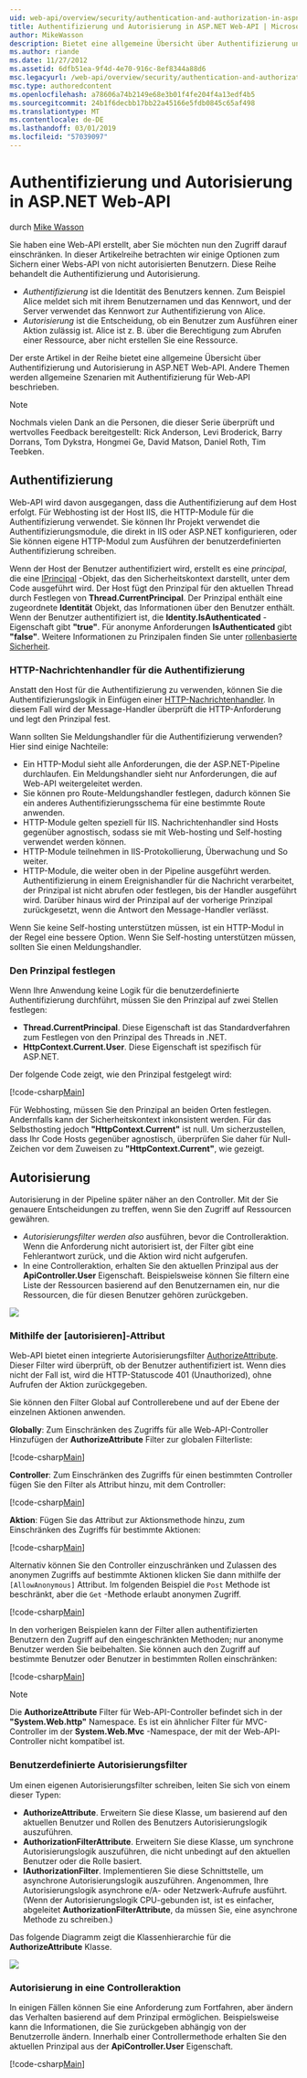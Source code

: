 ```yaml
---
uid: web-api/overview/security/authentication-and-authorization-in-aspnet-web-api
title: Authentifizierung und Autorisierung in ASP.NET Web-API | Microsoft-Dokumentation
author: MikeWasson
description: Bietet eine allgemeine Übersicht über Authentifizierung und Autorisierung in ASP.NET Web-API.
ms.author: riande
ms.date: 11/27/2012
ms.assetid: 6dfb51ea-9f4d-4e70-916c-8ef8344a88d6
msc.legacyurl: /web-api/overview/security/authentication-and-authorization-in-aspnet-web-api
msc.type: authoredcontent
ms.openlocfilehash: a78606a74b2149e68e3b01f4fe204f4a13edf4b5
ms.sourcegitcommit: 24b1f6decbb17bb22a45166e5fdb0845c65af498
ms.translationtype: MT
ms.contentlocale: de-DE
ms.lasthandoff: 03/01/2019
ms.locfileid: "57039097"
---
```

<a name="authentication-and-authorization-in-aspnet-web-api"></a>Authentifizierung und Autorisierung in ASP.NET Web-API
====================
durch [Mike Wasson](https://github.com/MikeWasson)

Sie haben eine Web-API erstellt, aber Sie möchten nun den Zugriff darauf einschränken. In dieser Artikelreihe betrachten wir einige Optionen zum Sichern einer Webs-API von nicht autorisierten Benutzern. Diese Reihe behandelt die Authentifizierung und Autorisierung.

- *Authentifizierung* ist die Identität des Benutzers kennen. Zum Beispiel Alice meldet sich mit ihrem Benutzernamen und das Kennwort, und der Server verwendet das Kennwort zur Authentifizierung von Alice.
- *Autorisierung* ist die Entscheidung, ob ein Benutzer zum Ausführen einer Aktion zulässig ist. Alice ist z. B. über die Berechtigung zum Abrufen einer Ressource, aber nicht erstellen Sie eine Ressource.

Der erste Artikel in der Reihe bietet eine allgemeine Übersicht über Authentifizierung und Autorisierung in ASP.NET Web-API. Andere Themen werden allgemeine Szenarien mit Authentifizierung für Web-API beschrieben.

> [!NOTE]
> Nochmals vielen Dank an die Personen, die dieser Serie überprüft und wertvolles Feedback bereitgestellt: Rick Anderson, Levi Broderick, Barry Dorrans, Tom Dykstra, Hongmei Ge, David Matson, Daniel Roth, Tim Teebken.


## <a name="authentication"></a>Authentifizierung

Web-API wird davon ausgegangen, dass die Authentifizierung auf dem Host erfolgt. Für Webhosting ist der Host IIS, die HTTP-Module für die Authentifizierung verwendet. Sie können Ihr Projekt verwendet die Authentifizierungsmodule, die direkt in IIS oder ASP.NET konfigurieren, oder Sie können eigene HTTP-Modul zum Ausführen der benutzerdefinierten Authentifizierung schreiben.

Wenn der Host der Benutzer authentifiziert wird, erstellt es eine *principal*, die eine [IPrincipal](https://msdn.microsoft.com/library/System.Security.Principal.IPrincipal.aspx) -Objekt, das den Sicherheitskontext darstellt, unter dem Code ausgeführt wird. Der Host fügt den Prinzipal für den aktuellen Thread durch Festlegen von **Thread.CurrentPrincipal**. Der Prinzipal enthält eine zugeordnete **Identität** Objekt, das Informationen über den Benutzer enthält. Wenn der Benutzer authentifiziert ist, die **Identity.IsAuthenticated** -Eigenschaft gibt **"true"**. Für anonyme Anforderungen **IsAuthenticated** gibt **"false"**. Weitere Informationen zu Prinzipalen finden Sie unter [rollenbasierte Sicherheit](https://msdn.microsoft.com/library/shz8h065.aspx).

### <a name="http-message-handlers-for-authentication"></a>HTTP-Nachrichtenhandler für die Authentifizierung

Anstatt den Host für die Authentifizierung zu verwenden, können Sie die Authentifizierungslogik in Einfügen einer [HTTP-Nachrichtenhandler](../advanced/http-message-handlers.md). In diesem Fall wird der Message-Handler überprüft die HTTP-Anforderung und legt den Prinzipal fest.

Wann sollten Sie Meldungshandler für die Authentifizierung verwenden? Hier sind einige Nachteile:

- Ein HTTP-Modul sieht alle Anforderungen, die der ASP.NET-Pipeline durchlaufen. Ein Meldungshandler sieht nur Anforderungen, die auf Web-API weitergeleitet werden.
- Sie können pro Route-Meldungshandler festlegen, dadurch können Sie ein anderes Authentifizierungsschema für eine bestimmte Route anwenden.
- HTTP-Module gelten speziell für IIS. Nachrichtenhandler sind Hosts gegenüber agnostisch, sodass sie mit Web-hosting und Self-hosting verwendet werden können.
- HTTP-Module teilnehmen in IIS-Protokollierung, Überwachung und So weiter.
- HTTP-Module, die weiter oben in der Pipeline ausgeführt werden. Authentifizierung in einem Ereignishandler für die Nachricht verarbeitet, der Prinzipal ist nicht abrufen oder festlegen, bis der Handler ausgeführt wird. Darüber hinaus wird der Prinzipal auf der vorherige Prinzipal zurückgesetzt, wenn die Antwort den Message-Handler verlässt.

Wenn Sie keine Self-hosting unterstützen müssen, ist ein HTTP-Modul in der Regel eine bessere Option. Wenn Sie Self-hosting unterstützen müssen, sollten Sie einen Meldungshandler.

### <a name="setting-the-principal"></a>Den Prinzipal festlegen

Wenn Ihre Anwendung keine Logik für die benutzerdefinierte Authentifizierung durchführt, müssen Sie den Prinzipal auf zwei Stellen festlegen:

- **Thread.CurrentPrincipal**. Diese Eigenschaft ist das Standardverfahren zum Festlegen von den Prinzipal des Threads in .NET.
- **HttpContext.Current.User**. Diese Eigenschaft ist spezifisch für ASP.NET.

Der folgende Code zeigt, wie den Prinzipal festgelegt wird:

[!code-csharp[Main](authentication-and-authorization-in-aspnet-web-api/samples/sample1.cs)]

Für Webhosting, müssen Sie den Prinzipal an beiden Orten festlegen. Andernfalls kann der Sicherheitskontext inkonsistent werden. Für das Selbsthosting jedoch **"HttpContext.Current"** ist null. Um sicherzustellen, dass Ihr Code Hosts gegenüber agnostisch, überprüfen Sie daher für Null-Zeichen vor dem Zuweisen zu **"HttpContext.Current"**, wie gezeigt.

## <a name="authorization"></a>Autorisierung

Autorisierung in der Pipeline später näher an den Controller. Mit der Sie genauere Entscheidungen zu treffen, wenn Sie den Zugriff auf Ressourcen gewähren.

- *Autorisierungsfilter werden also* ausführen, bevor die Controlleraktion. Wenn die Anforderung nicht autorisiert ist, der Filter gibt eine Fehlerantwort zurück, und die Aktion wird nicht aufgerufen.
- In eine Controlleraktion, erhalten Sie den aktuellen Prinzipal aus der **ApiController.User** Eigenschaft. Beispielsweise können Sie filtern eine Liste der Ressourcen basierend auf den Benutzernamen ein, nur die Ressourcen, die für diesen Benutzer gehören zurückgeben.

![](authentication-and-authorization-in-aspnet-web-api/_static/image1.png)

<a id="auth3"></a>
### <a name="using-the-authorize-attribute"></a>Mithilfe der [autorisieren]-Attribut

Web-API bietet einen integrierte Autorisierungsfilter [AuthorizeAttribute](https://msdn.microsoft.com/library/system.web.http.authorizeattribute.aspx). Dieser Filter wird überprüft, ob der Benutzer authentifiziert ist. Wenn dies nicht der Fall ist, wird die HTTP-Statuscode 401 (Unauthorized), ohne Aufrufen der Aktion zurückgegeben.

Sie können den Filter Global auf Controllerebene und auf der Ebene der einzelnen Aktionen anwenden.

**Globally**: Zum Einschränken des Zugriffs für alle Web-API-Controller Hinzufügen der **AuthorizeAttribute** Filter zur globalen Filterliste:

[!code-csharp[Main](authentication-and-authorization-in-aspnet-web-api/samples/sample2.cs)]

**Controller**: Zum Einschränken des Zugriffs für einen bestimmten Controller fügen Sie den Filter als Attribut hinzu, mit dem Controller:

[!code-csharp[Main](authentication-and-authorization-in-aspnet-web-api/samples/sample3.cs)]

**Aktion**: Fügen Sie das Attribut zur Aktionsmethode hinzu, zum Einschränken des Zugriffs für bestimmte Aktionen:

[!code-csharp[Main](authentication-and-authorization-in-aspnet-web-api/samples/sample4.cs)]

Alternativ können Sie den Controller einzuschränken und Zulassen des anonymen Zugriffs auf bestimmte Aktionen klicken Sie dann mithilfe der `[AllowAnonymous]` Attribut. Im folgenden Beispiel die `Post` Methode ist beschränkt, aber die `Get` -Methode erlaubt anonymen Zugriff.

[!code-csharp[Main](authentication-and-authorization-in-aspnet-web-api/samples/sample5.cs)]

In den vorherigen Beispielen kann der Filter allen authentifizierten Benutzern den Zugriff auf den eingeschränkten Methoden; nur anonyme Benutzer werden Sie beibehalten. Sie können auch den Zugriff auf bestimmte Benutzer oder Benutzer in bestimmten Rollen einschränken:

[!code-csharp[Main](authentication-and-authorization-in-aspnet-web-api/samples/sample6.cs)]

> [!NOTE]
> Die **AuthorizeAttribute** Filter für Web-API-Controller befindet sich in der **"System.Web.http"** Namespace. Es ist ein ähnlicher Filter für MVC-Controller im der **System.Web.Mvc** -Namespace, der mit der Web-API-Controller nicht kompatibel ist.


### <a name="custom-authorization-filters"></a>Benutzerdefinierte Autorisierungsfilter

Um einen eigenen Autorisierungsfilter schreiben, leiten Sie sich von einem dieser Typen:

- **AuthorizeAttribute**. Erweitern Sie diese Klasse, um basierend auf den aktuellen Benutzer und Rollen des Benutzers Autorisierungslogik auszuführen.
- **AuthorizationFilterAttribute**. Erweitern Sie diese Klasse, um synchrone Autorisierungslogik auszuführen, die nicht unbedingt auf den aktuellen Benutzer oder die Rolle basiert.
- **IAuthorizationFilter**. Implementieren Sie diese Schnittstelle, um asynchrone Autorisierungslogik auszuführen. Angenommen, Ihre Autorisierungslogik asynchrone e/A- oder Netzwerk-Aufrufe ausführt. (Wenn der Autorisierungslogik CPU-gebunden ist, ist es einfacher, abgeleitet **AuthorizationFilterAttribute**, da müssen Sie, eine asynchrone Methode zu schreiben.)

Das folgende Diagramm zeigt die Klassenhierarchie für die **AuthorizeAttribute** Klasse.

![](authentication-and-authorization-in-aspnet-web-api/_static/image2.png)

### <a name="authorization-inside-a-controller-action"></a>Autorisierung in eine Controlleraktion

In einigen Fällen können Sie eine Anforderung zum Fortfahren, aber ändern das Verhalten basierend auf dem Prinzipal ermöglichen. Beispielsweise kann die Informationen, die Sie zurückgeben abhängig von der Benutzerrolle ändern. Innerhalb einer Controllermethode erhalten Sie den aktuellen Prinzipal aus der **ApiController.User** Eigenschaft.

[!code-csharp[Main](authentication-and-authorization-in-aspnet-web-api/samples/sample7.cs)]
